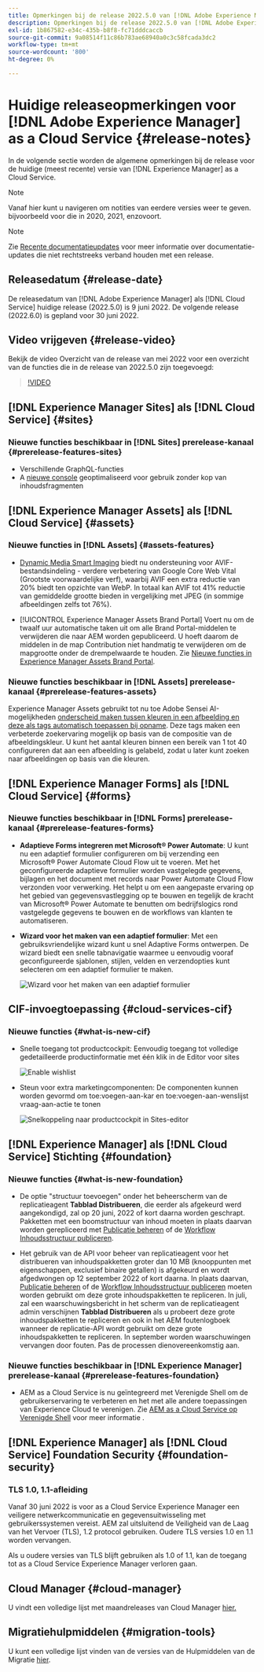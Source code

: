 ```yaml
---
title: Opmerkingen bij de release 2022.5.0 van [!DNL Adobe Experience Manager] as a Cloud Service.
description: Opmerkingen bij de release 2022.5.0 van [!DNL Adobe Experience Manager] as a Cloud Service.
exl-id: 1b867582-e34c-435b-b8f8-fc71dddcaccb
source-git-commit: 9a08514f11c86b783ae68940a0c3c58fcada3dc2
workflow-type: tm+mt
source-wordcount: '800'
ht-degree: 0%

---
```


# Huidige releaseopmerkingen voor [!DNL Adobe Experience Manager] as a Cloud Service {#release-notes}

In de volgende sectie worden de algemene opmerkingen bij de release voor de huidige (meest recente) versie van [!DNL Experience Manager] as a Cloud Service.

>[!NOTE]
>
>Vanaf hier kunt u navigeren om notities van eerdere versies weer te geven. bijvoorbeeld voor die in 2020, 2021, enzovoort.

>[!NOTE]
>
>Zie [Recente documentatieupdates](https://experienceleague.adobe.com/docs/experience-manager-release-information/aem-release-updates/doc-updates/documentation-updates.html) voor meer informatie over documentatie-updates die niet rechtstreeks verband houden met een release.

## Releasedatum {#release-date}

De releasedatum van [!DNL Adobe Experience Manager] als [!DNL Cloud Service] huidige release (2022.5.0) is 9 juni 2022.
De volgende release (2022.6.0) is gepland voor 30 juni 2022.

## Video vrijgeven {#release-video}

Bekijk de video Overzicht van de release van mei 2022 voor een overzicht van de functies die in de release van 2022.5.0 zijn toegevoegd:

>[!VIDEO](https://video.tv.adobe.com/v/343321/?quality=12)

## [!DNL Experience Manager Sites] als [!DNL Cloud Service] {#sites}

### Nieuwe functies beschikbaar in [!DNL Sites] prerelease-kanaal {#prerelease-features-sites}

* Verschillende GraphQL-functies
* A [nieuwe console](/help/sites-cloud/administering/content-fragments/content-fragments-console.md) geoptimaliseerd voor gebruik zonder kop van inhoudsfragmenten

## [!DNL Experience Manager Assets] als [!DNL Cloud Service] {#assets}

### Nieuwe functies in [!DNL Assets] {#assets-features}

* [Dynamic Media Smart Imaging](https://medium.com/adobetech/one-solution-fits-all-smart-imaging-with-aem-dynamic-media-be690b62df9f) biedt nu ondersteuning voor AVIF-bestandsindeling - verdere verbetering van Google Core Web Vital (Grootste voorwaardelijke verf), waarbij AVIF een extra reductie van 20% biedt ten opzichte van WebP. In totaal kan AVIF tot 41% reductie van gemiddelde grootte bieden in vergelijking met JPEG (in sommige afbeeldingen zelfs tot 76%).

* [!UICONTROL Experience Manager Assets Brand Portal] Voert nu om de twaalf uur automatische taken uit om alle Brand Portal-middelen te verwijderen die naar AEM worden gepubliceerd. U hoeft daarom de middelen in de map Contribution niet handmatig te verwijderen om de mapgrootte onder de drempelwaarde te houden. Zie [Nieuwe functies in Experience Manager Assets Brand Portal](https://experienceleague.adobe.com/docs/experience-manager-brand-portal/using/introduction/whats-new.html).

### Nieuwe functies beschikbaar in [!DNL Assets] prerelease-kanaal {#prerelease-features-assets}

Experience Manager Assets gebruikt tot nu toe Adobe Sensei AI-mogelijkheden [onderscheid maken tussen kleuren in een afbeelding en deze als tags automatisch toepassen bij opname](/help/assets/color-tag-images.md). Deze tags maken een verbeterde zoekervaring mogelijk op basis van de compositie van de afbeeldingskleur. U kunt het aantal kleuren binnen een bereik van 1 tot 40 configureren dat aan een afbeelding is gelabeld, zodat u later kunt zoeken naar afbeeldingen op basis van die kleuren.


## [!DNL Experience Manager Forms] als [!DNL Cloud Service] {#forms}

### Nieuwe functies beschikbaar in [!DNL Forms] prerelease-kanaal {#prerelease-features-forms}

* **Adaptieve Forms integreren met Microsoft® Power Automate**: U kunt nu een adaptief formulier configureren om bij verzending een Microsoft® Power Automate Cloud Flow uit te voeren. Met het geconfigureerde adaptieve formulier worden vastgelegde gegevens, bijlagen en het document met records naar Power Automate Cloud Flow verzonden voor verwerking. Het helpt u om een aangepaste ervaring op het gebied van gegevensvastlegging op te bouwen en tegelijk de kracht van Microsoft® Power Automate te benutten om bedrijfslogics rond vastgelegde gegevens te bouwen en de workflows van klanten te automatiseren.

* **Wizard voor het maken van een adaptief formulier**: Met een gebruiksvriendelijke wizard kunt u snel Adaptive Forms ontwerpen. De wizard biedt een snelle tabnavigatie waarmee u eenvoudig vooraf geconfigureerde sjablonen, stijlen, velden en verzendopties kunt selecteren om een adaptief formulier te maken.

   ![Wizard voor het maken van een adaptief formulier](/help/release-notes/assets/wizard.png)

## CIF-invoegtoepassing {#cloud-services-cif}

### Nieuwe functies {#what-is-new-cif}

* Snelle toegang tot productcockpit: Eenvoudig toegang tot volledige gedetailleerde productinformatie met één klik in de Editor voor sites

   ![Enable wishlist](/help/assets/CIF/enable-wishlist.png)

* Steun voor extra marketingcomponenten: De componenten kunnen worden gevormd om toe:voegen-aan-kar en toe:voegen-aan-wenslijst vraag-aan-actie te tonen

   ![Snelkoppeling naar productcockpit in Sites-editor](/help/assets/CIF/sites-editor-shortcut-to-cockpit.png)


## [!DNL Experience Manager] als [!DNL Cloud Service] Stichting {#foundation}

### Nieuwe functies {#what-is-new-foundation}

* De optie &quot;structuur toevoegen&quot; onder het beheerscherm van de replicatieagent **Tabblad Distribueren**, die eerder als afgekeurd werd aangekondigd, zal op 20 juni, 2022 of kort daarna worden geschrapt. Pakketten met een boomstructuur van inhoud moeten in plaats daarvan worden gerepliceerd met [Publicatie beheren](/help/operations/replication.md#manage-publication) of de [Workflow Inhoudsstructuur publiceren](/help/operations/replication.md#publish-content-tree-workflow).

* Het gebruik van de API voor beheer van replicatieagent voor het distribueren van inhoudspakketten groter dan 10 MB (knooppunten met eigenschappen, exclusief binaire getallen) is afgekeurd en wordt afgedwongen op 12 september 2022 of kort daarna. In plaats daarvan, [Publicatie beheren](/help/operations/replication.md#manage-publication) of de [Workflow Inhoudsstructuur publiceren](/help/operations/replication.md#publish-content-tree-workflow) moeten worden gebruikt om deze grote inhoudspakketten te repliceren. In juli, zal een waarschuwingsbericht in het scherm van de replicatieagent admin verschijnen **Tabblad Distribueren** als u probeert deze grote inhoudspakketten te repliceren en ook in het AEM foutenlogboek wanneer de replicatie-API wordt gebruikt om deze grote inhoudspakketten te repliceren. In september worden waarschuwingen vervangen door fouten. Pas de processen dienovereenkomstig aan.

### Nieuwe functies beschikbaar in [!DNL Experience Manager] prerelease-kanaal {#prerelease-features-foundation}

* AEM as a Cloud Service is nu geïntegreerd met Verenigde Shell om de gebruikerservaring te verbeteren en het met alle andere toepassingen van Experience Cloud te verenigen. Zie [AEM as a Cloud Service op Verenigde Shell](/help/overview/aem-cloud-service-on-unified-shell.md) voor meer informatie .

## [!DNL Experience Manager] als [!DNL Cloud Service] Foundation Security {#foundation-security}

### TLS 1.0, 1.1-afleiding

Vanaf 30 juni 2022 is voor as a Cloud Service Experience Manager een veiligere netwerkcommunicatie en gegevensuitwisseling met gebruikerssystemen vereist. AEM zal uitsluitend de Veiligheid van de Laag van het Vervoer (TLS), 1.2 protocol gebruiken. Oudere TLS versies 1.0 en 1.1 worden vervangen.

Als u oudere versies van TLS blijft gebruiken als 1.0 of 1.1, kan de toegang tot as a Cloud Service Experience Manager verloren gaan.

## Cloud Manager {#cloud-manager}

U vindt een volledige lijst met maandreleases van Cloud Manager [hier.](/help/implementing/cloud-manager/release-notes/current.md)

## Migratiehulpmiddelen {#migration-tools}

U kunt een volledige lijst vinden van de versies van de Hulpmiddelen van de Migratie [hier](/help/journey-migration/release-notes/release-notes-migration-tools-current.md).

